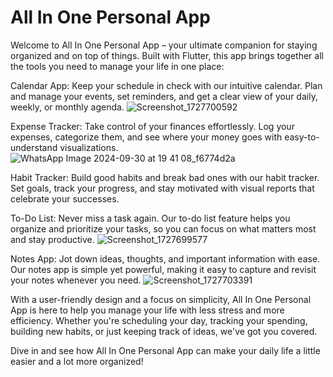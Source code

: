 # All In One Personal App

Welcome to All In One Personal App – your ultimate companion for staying organized and on top of things. Built with Flutter, this app brings together all the tools you need to manage your life in one place:


Calendar App: Keep your schedule in check with our intuitive calendar. Plan and manage your events, set reminders, and get a clear view of your daily, weekly, or monthly agenda.
![Screenshot_1727700592](https://github.com/user-attachments/assets/0b5d2040-7c8c-435a-8e57-dc310e7b80ee)

Expense Tracker: Take control of your finances effortlessly. Log your expenses, categorize them, and see where your money goes with easy-to-understand visualizations.
![WhatsApp Image 2024-09-30 at 19 41 08_f6774d2a](https://github.com/user-attachments/assets/e7696d6a-21cf-42ea-aa4a-cd2eab4e86f7)

Habit Tracker: Build good habits and break bad ones with our habit tracker. Set goals, track your progress, and stay motivated with visual reports that celebrate your successes.

To-Do List: Never miss a task again. Our to-do list feature helps you organize and prioritize your tasks, so you can focus on what matters most and stay productive.
![Screenshot_1727699577](https://github.com/user-attachments/assets/835c63a2-3794-49b7-bd39-23e7f86f0bde)

Notes App: Jot down ideas, thoughts, and important information with ease. Our notes app is simple yet powerful, making it easy to capture and revisit your notes whenever you need.
![Screenshot_1727703391](https://github.com/user-attachments/assets/b1627f2d-fa61-4732-8112-e812d9208ac3)

With a user-friendly design and a focus on simplicity, All In One Personal App is here to help you manage your life with less stress and more efficiency. Whether you're scheduling your day, tracking your spending, building new habits, or just keeping track of ideas, we've got you covered.

Dive in and see how All In One Personal App can make your daily life a little easier and a lot more organized!
